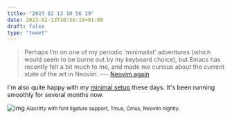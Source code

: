 ```yaml
---
title: "2023 02 13 10 56 19"
date: 2023-02-13T10:56:19+01:00
draft: false
type: "tweet"
---
```


> Perhaps I’m on one of my periodic ‘minimalist’ adventures (which would seem to be borne out by my keyboard choice), but Emacs has recently felt a bit much to me, and made me curious about the current state of the art in Neovim. --- [Neovim again](https://www.rousette.org.uk/archives/neovim-again/)

I'm also quite happy with my [minimal setup](/post/riced-desktop/) these days. It's been running smoothly for several months now.

![img](/img/2023-02-13-10-57-55.png)
<small>Alacritty with font ligature support, Tmux, Cmus, Neovim nightly.</small>
